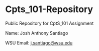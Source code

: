 # Cpts_101-Repository
Public Repository for CptS_101 Assignment

Name: Josh Anthony Santiago

WSU Email: j.santiago@wsu.edu
